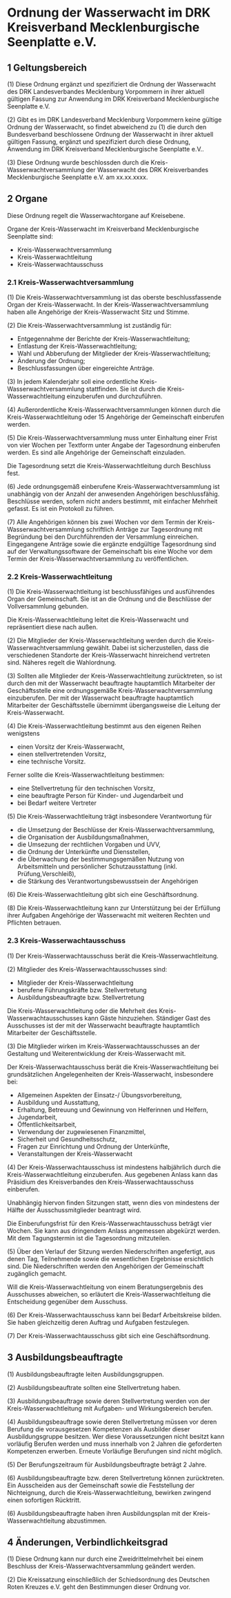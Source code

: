 Ordnung der Wasserwacht im DRK Kreisverband Mecklenburgische Seenplatte e.V.
============================================================================

## 1 Geltungsbereich

(1) Diese Ordnung ergänzt und spezifiziert die Ordnung der Wasserwacht des DRK Landesverbandes Mecklenburg Vorpommern in ihrer aktuell gültigen Fassung zur Anwendung im DRK Kreisverband Mecklenburgische Seenplatte e.V.

(2) Gibt es im DRK Landesverband Mecklenburg Vorpommern keine gültige Ordnung der Wasserwacht, so findet abweichend zu (1) die durch den Bundesverband beschlossene Ordnung der Wasserwacht in ihrer aktuell gültigen Fassung, ergänzt und spezifiziert durch diese Ordnung, Anwendung im DRK Kreisverband Mecklenburgische Seenplatte e.V..

(3) Diese Ordnung wurde beschlossden durch die Kreis-Wasserwachtversammlung der Wasserwacht des DRK Kreisverbandes Mecklenburgische Seenplatte e.V. am xx.xx.xxxx.


## 2 Organe 

Diese Ordnung regelt die Wasserwachtorgane auf Kreisebene.

Organe der Kreis-Wasserwacht im Kreisverband Mecklenburgische Seenplatte sind:

* Kreis-Wasserwachtversammlung
* Kreis-Wasserwachtleitung
* Kreis-Wasserwachtausschuss

### 2.1 Kreis-Wasserwachtversammlung

(1) Die Kreis-Wasserwachtversammlung ist das oberste beschlussfassende Organ der Kreis-Wasserwacht. In der Kreis-Wasserwachtversammlung haben alle Angehörige der Kreis-Wasserwacht Sitz und Stimme.

(2) Die Kreis-Wasserwachtversammlung ist zuständig für:

* Entgegennahme der Berichte der Kreis-Wasserwachtleitung;
* Entlastung der Kreis-Wasserwachtleitung;
* Wahl und Abberufung der Mitglieder der Kreis-Wasserwachtleitung;
* Änderung der Ordnung;
* Beschlussfassungen über eingereichte Anträge.

(3) In jedem Kalenderjahr soll eine ordentliche Kreis-Wasserwachtversammlung stattfinden. Sie ist durch die Kreis-Wasserwachtleitung einzuberufen und durchzuführen.

(4) Außerordentliche Kreis-Wasserwachtversammlungen können durch die Kreis-Wasserwachtleitung oder 15 Angehörige der Gemeinschaft einberufen werden.

(5) Die Kreis-Wasserwachtversammlung muss unter Einhaltung einer Frist von vier Wochen per Textform unter Angabe der Tagesordnung einberufen werden. Es sind alle Angehörige der Gemeinschaft einzuladen.

Die Tagesordnung setzt die Kreis-Wasserwachtleitung durch Beschluss fest.

(6) Jede ordnungsgemäß einberufene Kreis-Wasserwachtversammlung ist unabhängig von der Anzahl der anwesenden Angehörigen beschlussfähig. Beschlüsse werden, sofern nicht anders bestimmt, mit einfacher Mehrheit gefasst. Es ist ein Protokoll zu führen.

(7) Alle Angehörigen können bis zwei Wochen vor dem Termin der Kreis-Wasserwachtversammlung schriftlich Anträge zur Tagesordnung mit Begründung bei den Durchführenden der Versammlung einreichen. Eingegangene Anträge sowie die ergänzte endgültige Tagesordnung sind auf der Verwaltungssoftware der Gemeinschaft bis eine Woche vor dem Termin der Kreis-Wasserwachtversammlung zu veröffentlichen. 

### 2.2 Kreis-Wasserwachtleitung

(1) Die Kreis-Wasserwachtleitung ist beschlussfähiges und ausführendes Organ der Gemeinschaft. Sie ist an die Ordnung und die Beschlüsse der Vollversammlung gebunden.

Die Kreis-Wasserwachtleitung leitet die Kreis-Wasserwacht und repräsentiert diese nach außen.

(2) Die Mitglieder der Kreis-Wasserwachtleitung werden durch die Kreis-Wasserwachtversammlung gewählt. Dabei ist sicherzustellen, dass die verschiedenen Standorte der Kreis-Wasserwacht hinreichend vertreten sind. Näheres regelt die Wahlordnung.

(3) Sollten alle Mitglieder der Kreis-Wasserwachtleitung zurücktreten, so ist durch den mit der Wasserwacht beauftragte hauptamtlich Mitarbeiter der Geschäftsstelle eine ordnungsgemäße Kreis-Wasserwachtversammlung einzuberufen. Der mit der Wasserwacht beauftragte hauptamtlich Mitarbeiter der Geschäftsstelle übernimmt übergangsweise die Leitung der Kreis-Wasserwacht.

(4) Die Kreis-Wasserwachtleitung bestimmt aus den eigenen Reihen wenigstens

* einen Vorsitz der Kreis-Wasserwacht,
* einen stellvertretenden Vorsitz,
* eine technische Vorsitz.

Ferner sollte die Kreis-Wasserwachtleitung bestimmen:

* eine Stellvertretung für den technischen Vorsitz,
* eine beauftragte Person für Kinder- und Jugendarbeit und
* bei Bedarf weitere Vertreter

(5) Die Kreis-Wasserwachtleitung trägt insbesondere Verantwortung für

* die Umsetzung der Beschlüsse der Kreis-Wasserwachtversammlung,
* die Organisation der Ausbildungsmaßnahmen,
* die Umsezung der rechtlichen Vorgaben und UVV,
* die Ordnung der Unterkünfte und Diensstellen,
* die Überwachung der bestimmungsgemäßen Nutzung von Arbeitsmitteln und persönlicher Schutzausstattung (inkl. Prüfung,Verschleiß),
* die Stärkung des Verantwortungsbewusstsein der Angehörigen

(6) Die Kreis-Wasserwachtleitung gibt sich eine Geschäftsordnung.

(8) Die Kreis-Wasserwachtleitung kann zur Unterstützung bei der Erfüllung ihrer Aufgaben Angehörige der Wasserwacht mit weiteren Rechten und Pflichten betrauen.

### 2.3 Kreis-Wasserwachtausschuss

(1) Der Kreis-Wasserwachtausschuss berät die Kreis-Wasserwachtleitung.

(2) Mitglieder des Kreis-Wasserwachtausschusses sind:

* Mitglieder der Kreis-Wasserwachtleitung
* berufene Führungskräfte bzw. Stellvertretung
* Ausbildungsbeauftragte bzw. Stellvertretung

Die Kreis-Wasserwachtleitung oder die Mehrheit des Kreis-Wasserwachtausschusses kann Gäste hinzuziehen. Ständiger Gast des Ausschusses ist der mit der Wasserwacht beauftragte hauptamtlich Mitarbeiter der Geschäftsstelle.

(3) Die Mitglieder wirken im Kreis-Wasserwachtausschusses an der Gestaltung und Weiterentwicklung der Kreis-Wasserwacht mit.

Der Kreis-Wasserwachtausschuss berät die Kreis-Wasserwachtleitung bei grundsätzlichen Angelegenheiten der Kreis-Wasserwacht, insbesondere bei:

* Allgemeinen Aspekten der Einsatz-/ Übungsvorbereitung,
* Ausbildung und Ausstattung,
* Erhaltung, Betreuung und Gewinnung von Helferinnen und Helfern,
* Jugendarbeit,
* Öffentlichkeitsarbeit,
* Verwendung der zugewiesenen Finanzmittel,
* Sicherheit und Gesundheitsschutz,
* Fragen zur Einrichtung und Ordnung der Unterkünfte,
* Veranstaltungen der Kreis-Wasserwacht

(4) Der Kreis-Wasserwachtausschuss ist mindestens halbjährlich durch die Kreis-Wasserwachtleitung einzuberufen. Aus gegebenen Anlass kann das Präsidium des Kreisverbandes den Kreis-Wasserwachtausschuss einberufen.

Unabhängig hiervon finden Sitzungen statt, wenn dies von mindestens der Hälfte der Ausschussmitglieder beantragt wird.

Die Einberufungsfrist für den Kreis-Wasserwachtausschuss beträgt vier Wochen. Sie kann aus dringendem Anlass angemessen abgekürzt werden. Mit dem Tagungstermin ist die Tagesordnung mitzuteilen.

(5) Über den Verlauf der Sitzung werden Niederschriften angefertigt, aus denen Tag, Teilnehmende sowie die wesentlichen Ergebnisse ersichtlich sind. Die Niederschriften werden den Angehörigen der Gemeinschaft zugänglich gemacht.

Will die Kreis-Wasserwachtleitung von einem Beratungsergebnis des Ausschusses abweichen, so erläutert die Kreis-Wasserwachtleitung die Entscheidung gegenüber dem Ausschuss.

(6) Der Kreis-Wasserwachtausschuss kann bei Bedarf Arbeitskreise bilden. Sie haben gleichzeitig deren Auftrag und Aufgaben festzulegen.

(7) Der Kreis-Wasserwachtausschuss gibt sich eine Geschäftsordnung.

## 3 Ausbildungsbeauftragte

(1) Ausbildungsbeauftragte leiten Ausbildungsgruppen.

(2) Ausbildungsbeauftrate sollten eine Stellvertretung haben.

(3) Ausbildungsbeauftrage sowie deren Stellvertretung werden von der Kreis-Wasserwachtleitung mit Aufgaben- und Wirkungsbereich berufen. 

(4) Ausbildungsbeauftrage sowie deren Stellvertretung müssen vor deren Berufung die vorausgesetzen Kompetenzen als Ausbilder dieser Ausbildungsgruppe besitzen. Wer diese Voraussetzungen nicht besitzt kann vorläufig Berufen werden und muss innerhalb von 2 Jahren die geforderten Kompetenzen erwerben. Erneute Vorläufige Berufungen sind nicht möglich.

(5) Der Berufungszeitraum für Ausbildungsbeuftragte beträgt 2 Jahre.

(6) Ausbildungsbeauftragte bzw. deren Stellvertretung können zurücktreten. Ein Ausscheiden aus der Gemeinschaft sowie die Feststellung der Nichteignung, durch die Kreis-Wasserwachtleitung, bewirken zwingend einen sofortigen Rücktritt. 

(6) Ausbildungsbeauftragte haben ihren Ausbildungsplan mit der Kreis-Wasserwachtleitung abzustimmen.

## 4 Änderungen, Verbindlichkeitsgrad

(1) Diese Ordnung kann nur durch eine Zweidrittelmehrheit bei einem Beschluss der Kreis-Wasserwachtversammlung geändert werden.

(2) Die Kreissatzung einschließlich der Schiedsordnung des Deutschen Roten Kreuzes e.V. geht den Bestimmungen dieser Ordnung vor.

